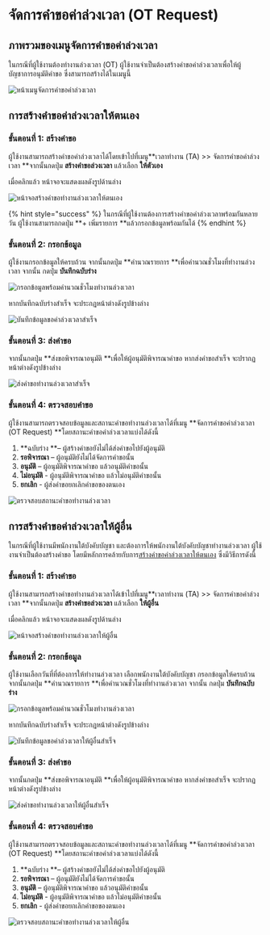 # จัดการคำขอค่าล่วงเวลา (OT Request)

## ภาพรวมของเมนูจัดการคำขอค่าล่วงเวลา

ในกรณีที่ผู้ใช้งานต้องทำงานล่วงเวลา (OT) ผู้ใช้งานจำเป็นต้องสร้างคำขอค่าล่วงเวลาเพื่อให้ผู้บัญชาการอนุมัติคำขอ ซึ่งสามารถสร้างได้ในเมนูนี้

![หน้าเมนูจัดการคำขอค่าล่วงเวลา](<../../.gitbook/assets/image (60).png>)

## การสร้างคำขอค่าล่วงเวลา**ให้ตนเอง**

### ขั้นตอนที่ 1: สร้างคำขอ

ผู้ใช้งานสามารถสร้างคำขอค่าล่วงเวลาได้โดยเข้าไปที่เมนู**เวลาทำงาน (TA) >> จัดการคำขอค่าล่วงเวลา **จากนั้นกดปุ่ม **สร้างคำขอล่วงเวลา** แล้วเลือก **ให้ตัวเอง**

เมื่อคลิกแล้ว หน้าจอจะแสดงผลดังรูปด้านล่าง

![หน้าจอสร้างคำขอทำงานล่วงเวลาให้ตนเอง](<../../.gitbook/assets/image (61).png>)

{% hint style="success" %}
ในกรณีที่ผู้ใช้งานต้องการสร้างคำขอค่าล่วงเวลาพร้อมกันหลายวัน ผู้ใช้งานสามารถกดปุ่ม **+ เพิ่มรายการ **แล้วกรอกข้อมูลพร้อมกันได้
{% endhint %}

### ขั้นตอนที่ 2: กรอกข้อมูล

ผู้ใช้งานกรอกข้อมูลให้ครบถ้วน จากนั้นกดปุ่ม **คำนวณรายการ **เพื่อคำนวณชั่วโมงที่ทำงานล่วงเวลา จากนั้น กดปุ่ม **บันทึกฉบับร่าง**

![กรอกข้อมูลพร้อมคำนวณชั่วโมงทำงานล่วงเวลา](<../../.gitbook/assets/image (62).png>)

หากบันทึกฉบับร่างสำเร็จ จะประกฏหน้าต่างดังรูปข้างล่าง

![บันทึกข้อมูลขอค่าล่วงเวลาสำเร็จ](<../../.gitbook/assets/image (63).png>)

### **ขั้นตอนที่ 3: ส่งคำขอ**

จากนั้นกดปุ่ม **ส่งขอพิจารณาอนุมัติ **เพื่อให้ผู้อนุมัติพิจารณาคำขอ หากส่งคำขอสำเร็จ จะปรากฏหน้าต่างดังรูปข้างล่าง

![ส่งคำขอทำงานล่วงเวลาสำเร็จ](<../../.gitbook/assets/image (64).png>)

### **ขั้นตอนที่ 4: ตรวจสอบคำขอ**

ผู้ใช้งานสามารถตรวจสอบข้อมูลและสถานะคำขอทำงานล่วงเวลาได้ที่เมนู **จัดการคำขอค่าล่วงเวลา (OT Request) **โดยสถานะคำขอค่าล่วงเวลาแบ่งได้ดังนี้

1. **ฉบับร่าง **– ผู้สร้างคำขอยังไม่ได้ส่งคำขอไปยังผู้อนุมัติ
2. **รอพิจารณา** – ผู้อนุมัติยังไม่ได้จัดการคำขอนั้น
3. **อนุมัติ** – ผู้อนุมัติพิจารณาคำขอ แล้วอนุมัติคำขอนั้น
4. **ไม่อนุมัติ** - ผู้อนุมัติพิจารณาคำขอ แล้วไม่อนุมัติคำขอนั้น&#x20;
5. **ยกเลิก** - ผู้ส่งคำขอยกเลิกคำขอของตนเอง

![ตรวจสอบสถานะคำขอทำงานล่วงเวลา](<../../.gitbook/assets/image (65).png>)

## การสร้างคำขอค่าล่วงเวลาให้ผู้อื่น

ในกรณีที่ผู้ใช้งานมีพนักงานใต้บังคับบัญชา และต้องการให้พนักงานใต้บังคับบัญชาทำงานล่วงเวลา ผู้ใช้งานจำเป็นต้องสร้างคำขอ โดยมีหลักการคล้ายกับการ[สร้างคำขอค่าล่วงเวลาให้ตนเอง](ot-request.md#undefined-1) ซึ่งมีวิธีการดังนี้

### ขั้นตอนที่ 1: สร้างคำขอ

ผู้ใช้งานสามารถสร้างคำขอทำงานล่วงเวลาได้เข้าไปที่เมนู**เวลาทำงาน (TA) >> จัดการคำขอค่าล่วงเวลา **จากนั้นกดปุ่ม **สร้างคำขอล่วงเวลา** แล้วเลือก **ให้ผู้อื่น**

เมื่อคลิกแล้ว หน้าจอจะแสดงผลดังรูปด้านล่าง

![หน้าจอสร้างคำขอทำงานล่วงเวลาให้ผู้อื่น](<../../.gitbook/assets/image (66).png>)

### ขั้นตอนที่ 2: กรอกข้อมูล

ผู้ใช้งานเลือกวันที่ที่ต้องการให้ทำงานล่วงเวลา เลือกพนักงานใต้บังคับบัญชา กรอกข้อมูลให้ครบถ้วน จากนั้นกดปุ่ม **คำนวณรายการ **เพื่อคำนวณชั่วโมงที่ทำงานล่วงเวลา จากนั้น กดปุ่ม **บันทึกฉบับร่าง**

![กรอกข้อมูลพร้อมคำนวณชั่วโมงทำงานล่วงเวลา](<../../.gitbook/assets/image (68).png>)

หากบันทึกฉบับร่างสำเร็จ จะประกฏหน้าต่างดังรูปข้างล่าง

![บันทึกข้อมูลขอค่าล่วงเวลาให้ผู้อื่นสำเร็จ](<../../.gitbook/assets/image (67).png>)

### **ขั้นตอนที่ 3: ส่งคำขอ**

จากนั้นกดปุ่ม **ส่งขอพิจารณาอนุมัติ **เพื่อให้ผู้อนุมัติพิจารณาคำขอ หากส่งคำขอสำเร็จ จะปรากฏหน้าต่างดังรูปข้างล่าง

![ส่งคำขอทำงานล่วงเวลาให้ผู้อื่นสำเร็จ](<../../.gitbook/assets/image (69).png>)

### **ขั้นตอนที่ 4: ตรวจสอบคำขอ**

ผู้ใช้งานสามารถตรวจสอบข้อมูลและสถานะคำขอทำงานล่วงเวลาได้ที่เมนู **จัดการคำขอค่าล่วงเวลา (OT Request) **โดยสถานะคำขอค่าล่วงเวลาแบ่งได้ดังนี้

1. **ฉบับร่าง **– ผู้สร้างคำขอยังไม่ได้ส่งคำขอไปยังผู้อนุมัติ
2. **รอพิจารณา** – ผู้อนุมัติยังไม่ได้จัดการคำขอนั้น
3. **อนุมัติ** – ผู้อนุมัติพิจารณาคำขอ แล้วอนุมัติคำขอนั้น
4. **ไม่อนุมัติ** - ผู้อนุมัติพิจารณาคำขอ แล้วไม่อนุมัติคำขอนั้น&#x20;
5. **ยกเลิก** - ผู้ส่งคำขอยกเลิกคำขอของตนเอง

![ตรวจสอบสถานะคำขอทำงานล่วงเวลาให้ผู้อื่น](<../../.gitbook/assets/image (70).png>)
